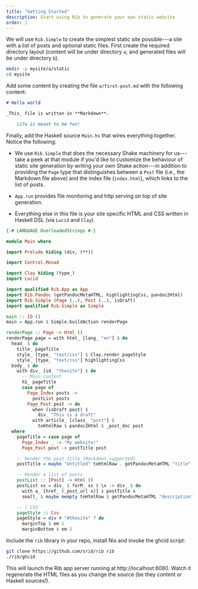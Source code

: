 ```yaml
---
title: "Getting Started"
description: Start using Rib to generate your own static website
order: 1
---
```


We will use `Rib.Simple` to create the simplest static site possible---a site
with a list of posts and optional static files. First create the required
directory layout (content will be under directory `a`; and generated files will
be under directory `b`).


```bash
mkdir -p mysite/a/static
cd mysite
```

Add some content by creating the file `a/first-post.md` with the following content:


```markdown
# Hello world

_This_ file is written in **Markdown**.

    Life is meant to be fun!
```


Finally, add the Haskell source `Main.hs` that wires everything together. Notice
the following:

- We use `Rib.Simple` that does the necessary Shake machinery for us---take a
peek at that module if you'd like to customize the behaviour of static site
generation by writing your own Shake action---in addition to providing the
`Page` type that distinguishes between a `Post` file (i.e., the Markdown file
above) and the index file (`index.html`), which links to the list of posts.

- `App.run` provides file monitoring and http serving on top of site
generation.

- Everything else in this file is your site specific HTML and CSS
written in Haskell DSL (via `Lucid` and `Clay`).

```haskell
{-# LANGUAGE OverloadedStrings #-}

module Main where

import Prelude hiding (div, (**))

import Control.Monad

import Clay hiding (type_)
import Lucid

import qualified Rib.App as App
import Rib.Pandoc (getPandocMetaHTML, highlightingCss, pandoc2Html)
import Rib.Simple (Page (..), Post (..), isDraft)
import qualified Rib.Simple as Simple

main :: IO ()
main = App.run $ Simple.buildAction renderPage

renderPage :: Page -> Html ()
renderPage page = with html_ [lang_ "en"] $ do
  head_ $ do
    title_ pageTitle
    style_ [type_ "text/css"] $ Clay.render pageStyle
    style_ [type_ "text/css"] highlightingCss
  body_ $ do
    with div_ [id_ "thesite"] $ do
      -- Main content
      h1_ pageTitle
      case page of
        Page_Index posts ->
          postList posts
        Page_Post post -> do
          when (isDraft post) $
            div_ "This is a draft"
          with article_ [class_ "post"] $
            toHtmlRaw $ pandoc2Html $ _post_doc post
  where
    pageTitle = case page of
      Page_Index _ -> "My website!"
      Page_Post post -> postTitle post

    -- Render the post title (Markdown supported)
    postTitle = maybe "Untitled" toHtmlRaw . getPandocMetaHTML "title" . _post_doc

    -- Render a list of posts
    postList :: [Post] -> Html ()
    postList xs = div_ $ forM_ xs $ \x -> div_ $ do
      with a_ [href_ (_post_url x)] $ postTitle x
      small_ $ maybe mempty toHtmlRaw $ getPandocMetaHTML "description" $ _post_doc x

    -- | CSS
    pageStyle :: Css
    pageStyle = div # "#thesite" ? do
      marginTop $ em 1
      marginBottom $ em 2
```

Include the `rib` library in your repo, install Nix and invoke the ghcid script:

```bash
git clone https://github.com/srid/rib rib
./rib/ghcid
```

This will launch the Rib app server running at http://localhost:8080. Watch it
regenerate the HTML files as you change the source (be they content or Haskell sources!).

